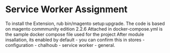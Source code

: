 # Service Worker Assignment
To install the Extension, rub bin/magento setup:upgrade. The code is based on magento commmunity edition 2.2.6
Attached in docker-compose.yml is the sample docker compose file used for the project
After module insallation, its enabled by default - you can confirm this in stores - configuration - chalhoub - service worker - general.

